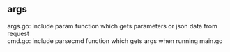 ## args
args.go: include param function which gets parameters or json data from request<br>
cmd.go: include parsecmd function which gets args when running main.go
